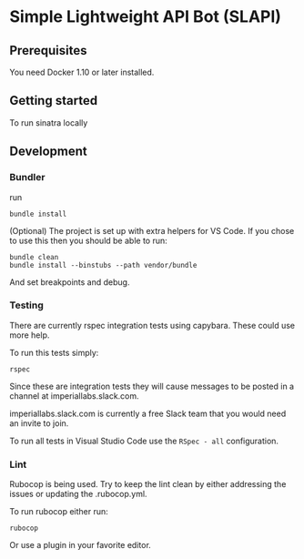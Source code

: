 # Simple Lightweight API Bot (SLAPI)


## Prerequisites
You need Docker 1.10 or later installed.

## Getting started

To run sinatra locally 

## Development

### Bundler

run

    bundle install

(Optional) The project is set up with extra helpers for VS Code.  If you chose to use this then you should be able to run:

    bundle clean
    bundle install --binstubs --path vendor/bundle

And set breakpoints and debug.

### Testing

There are currently rspec integration tests using capybara.  These could use more help.

To run this tests simply:

    rspec

Since these are integration tests they will cause messages to be posted in a channel at imperiallabs.slack.com.

imperiallabs.slack.com is currently a free Slack team that you would need an invite to join.

To run all tests in Visual Studio Code use the `RSpec - all` configuration.

### Lint

Rubocop is being used. Try to keep the lint clean by either addressing the issues or updating the .rubocop.yml.

To run rubocop either run:

    rubocop

Or use a plugin in your favorite editor.



